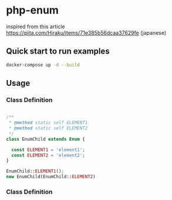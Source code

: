 # php-enum

inspired from this article https://qiita.com/Hiraku/items/71e385b56dcaa37629fe (japanese)

## Quick start to run examples
```bash
docker-compose up -d --build
```

## Usage
### Class Definition
```php

/**
 * @method static self ELEMENT1
 * @method static self ELEMENT2
 */
class EnumChild extends Enum {

  const ELEMENT1 = 'element1';
  const ELEMENT2 = 'element2';
}

EnumChild::ELEMENT1();
new EnumChild(EnumChild::ELEMENT2)
```
### Class Definition
